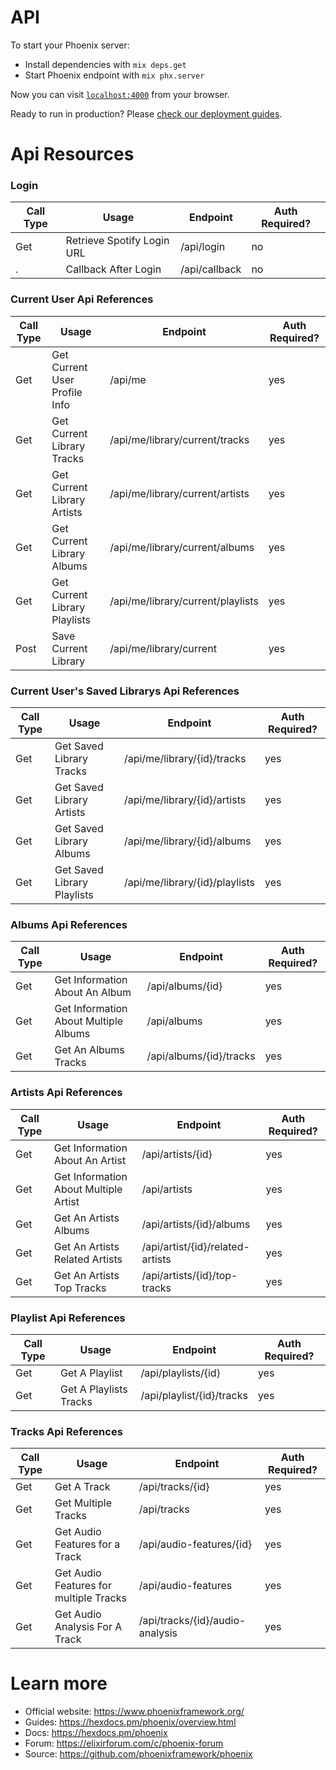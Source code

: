 # API

To start your Phoenix server:

  * Install dependencies with `mix deps.get`
  * Start Phoenix endpoint with `mix phx.server`

Now you can visit [`localhost:4000`](http://localhost:4000) from your browser.

Ready to run in production? Please [check our deployment guides](https://hexdocs.pm/phoenix/deployment.html).

# Api Resources

### Login

Call Type | Usage | Endpoint | Auth Required?
--------- | ----- | -------- | --------------
Get | Retrieve Spotify Login URL | /api/login | no
. | Callback After Login | /api/callback | no

### Current User Api References
Call Type | Usage | Endpoint | Auth Required?
--------- | ----- | -------- | --------------
Get | Get Current User Profile Info | /api/me | yes
Get | Get Current Library Tracks | /api/me/library/current/tracks | yes
Get | Get Current Library Artists| /api/me/library/current/artists | yes
Get | Get Current Library Albums| /api/me/library/current/albums | yes 
Get | Get Current Library Playlists| /api/me/library/current/playlists | yes
Post | Save Current Library | /api/me/library/current | yes

### Current User's Saved Librarys Api References
Call Type | Usage | Endpoint | Auth Required?
--------- | ----- | -------- | --------------
Get | Get Saved Library Tracks | /api/me/library/{id}/tracks | yes
Get | Get Saved Library Artists| /api/me/library/{id}/artists | yes
Get | Get Saved Library Albums| /api/me/library/{id}/albums | yes 
Get | Get Saved Library Playlists| /api/me/library/{id}/playlists | yes

### Albums Api References
Call Type | Usage | Endpoint | Auth Required?
--------- | ----- | -------- | --------------
Get | Get Information About An Album | /api/albums/{id} | yes
Get | Get Information About Multiple Albums | /api/albums | yes
Get | Get An Albums Tracks | /api/albums/{id}/tracks | yes

### Artists Api References
Call Type | Usage | Endpoint | Auth Required?
--------- | ----- | -------- | --------------
Get | Get Information About An Artist | /api/artists/{id} | yes
Get | Get Information About Multiple Artist | /api/artists | yes
Get | Get An Artists Albums | /api/artists/{id}/albums | yes 
Get | Get An Artists Related Artists | /api/artist/{id}/related-artists | yes
Get | Get An Artists Top Tracks |/api/artists/{id}/top-tracks |yes

### Playlist Api References
Call Type | Usage | Endpoint | Auth Required?
--------- | ----- | -------- | --------------
Get | Get A Playlist | /api/playlists/{id} | yes
Get | Get A Playlists Tracks | /api/playlist/{id}/tracks | yes

### Tracks Api References
Call Type | Usage | Endpoint | Auth Required?
--------- | ----- | -------- | --------------
Get | Get A Track | /api/tracks/{id} | yes
Get | Get Multiple Tracks | /api/tracks | yes
Get | Get Audio Features for a Track | /api/audio-features/{id} | yes
Get | Get Audio Features for multiple Tracks | /api/audio-features | yes
Get | Get Audio Analysis For A Track | /api/tracks/{id}/audio-analysis | yes

# Learn more

  * Official website: https://www.phoenixframework.org/
  * Guides: https://hexdocs.pm/phoenix/overview.html
  * Docs: https://hexdocs.pm/phoenix
  * Forum: https://elixirforum.com/c/phoenix-forum
  * Source: https://github.com/phoenixframework/phoenix
